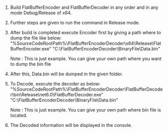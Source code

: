 1. Build FlatBufferEncoder and FlatBufferDecoder in any order and in any mode Debug/Release of x64.
2. Further steps are given to run the command in Release mode.
3. After build is completed execute Encoder first by giving a path where to dump the file like below:
   "%SourceCodeRootPath%\FlatBufferEncoderDecoder\x64\Release\FlatBufferEncoder.exe" "C:\FlatBufferEncoderDecoder\BinaryFile\Data.bin"

   Note : This is just example. You can give your own path where you want to dump the bin file
5. After this, Data.bin will be dumped in the given folder.
6. To Decode, execute the decoder as below: 
   "%SourceCodeRootPath%\FlatBufferEncoderDecoder\FlatBufferDecoder\bin\Release\net6.0\FlatBufferDecoder.exe" "C:\FlatBufferEncoderDecoder\BinaryFile\Data.bin"

   Note : This is just example. You can give your own path where bin file is located.
8. The Decoded information will be displayed in the console.
